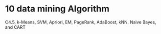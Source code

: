 # 10 data mining Algorithm

C4.5, k-Means, SVM, Apriori, EM, PageRank, AdaBoost, kNN, Naive Bayes, and CART
